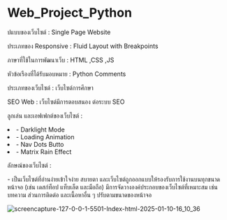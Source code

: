 # Web_Project_Python

<p>ปแบบของเว็บไซต์ : Single Page Website <br/></p>
<p>ประเภทของ Responsive : Fluid Layout with Breakpoints <br/></p>
<p>ภาษาที่ใช้ในการพัฒนาเว็บ : HTML ,CSS ,JS <br/></p>
<p>หัวข้อเรืองที่ได้รับมอบหมาย : Python Comments <br/></p>
<p>ประเภทของเว็บไซต์ : เว็บไซต์การศึกษา <br/></p>
<p>SEO Web : เว็บไซต์มีการตอบสนอง ต่อระบบ SEO <br/></p>
<p>ลูกเล่น และเอฟเฟกต์ของเว็บไซต์ : <br/></p>
<ui>
<li>- Darklight Mode </li>
<li>- Loading Animation </li>
<li>- Nav Dots Butto </li>
<li>- Matrix Rain Effect </li></p>
</ui>
<p>ลักษณ์ของเว็บไซต์ : <br/></p>
<p>- เป็นเว็บไซต์ที่อ่านง่ายเข้าใจง่าย สบายตา และเว็บไซต์ถูกออกแบบให้รองรับการใช้งานบนทุกขนาดหน้าจอ (เช่น เดสก์ท็อป แท็บเล็ต และมือถือ) มีการจัดวางองค์ประกอบของเว็บไซต์ที่เหมาะสม เช่น บทความ ส่วนการติดต่อ และเนื้อหาอื่น ๆ ปรับตามขนาดของหน้าจอ<br/></p>

![screencapture-127-0-0-1-5501-Index-html-2025-01-10-16_10_36](https://github.com/user-attachments/assets/d0a08c6c-b307-48ff-9f12-c0ad0a29161b)

